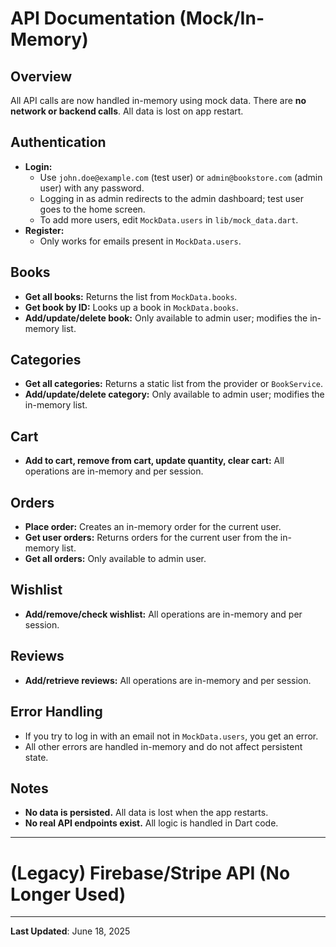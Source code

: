 # API Documentation (Mock/In-Memory)

## Overview
All API calls are now handled in-memory using mock data. There are **no network or backend calls**. All data is lost on app restart.

## Authentication
- **Login:**
  - Use `john.doe@example.com` (test user) or `admin@bookstore.com` (admin user) with any password.
  - Logging in as admin redirects to the admin dashboard; test user goes to the home screen.
  - To add more users, edit `MockData.users` in `lib/mock_data.dart`.
- **Register:**
  - Only works for emails present in `MockData.users`.

## Books
- **Get all books:** Returns the list from `MockData.books`.
- **Get book by ID:** Looks up a book in `MockData.books`.
- **Add/update/delete book:** Only available to admin user; modifies the in-memory list.

## Categories
- **Get all categories:** Returns a static list from the provider or `BookService`.
- **Add/update/delete category:** Only available to admin user; modifies the in-memory list.

## Cart
- **Add to cart, remove from cart, update quantity, clear cart:** All operations are in-memory and per session.

## Orders
- **Place order:** Creates an in-memory order for the current user.
- **Get user orders:** Returns orders for the current user from the in-memory list.
- **Get all orders:** Only available to admin user.

## Wishlist
- **Add/remove/check wishlist:** All operations are in-memory and per session.

## Reviews
- **Add/retrieve reviews:** All operations are in-memory and per session.

## Error Handling
- If you try to log in with an email not in `MockData.users`, you get an error.
- All other errors are handled in-memory and do not affect persistent state.

## Notes
- **No data is persisted.** All data is lost when the app restarts.
- **No real API endpoints exist.** All logic is handled in Dart code.

---

# (Legacy) Firebase/Stripe API (No Longer Used)
<!--
## Firebase/Firestore/Stripe API
... (remove or comment out all Firebase/Firestore/Stripe API documentation) ...
-->

---

**Last Updated**: June 18, 2025 
